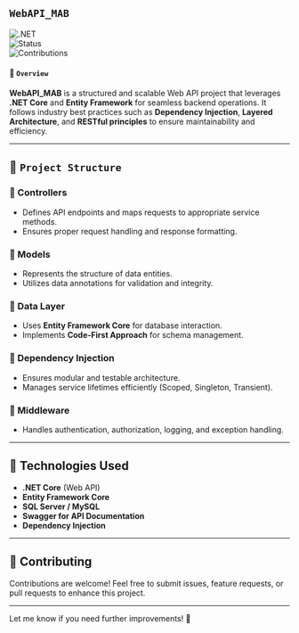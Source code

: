 ## `WebAPI_MAB`  

![.NET](https://img.shields.io/badge/ASP.NET-Core-blueviolet?style=for-the-badge&logo=dotnet)  
![Status](https://img.shields.io/badge/Status-Complete-red?style=for-the-badge)  
![Contributions](https://img.shields.io/badge/Contributions-Welcome-purple?style=for-the-badge)  

#### 📌 `Overview`  
**WebAPI_MAB** is a structured and scalable Web API project that leverages **.NET Core** and **Entity Framework** for seamless backend operations. It follows industry best practices such as **Dependency Injection**, **Layered Architecture**, and **RESTful principles** to ensure maintainability and efficiency.

---

## 📂 `Project Structure`  
### 🔹 Controllers  
- Defines API endpoints and maps requests to appropriate service methods.  
- Ensures proper request handling and response formatting.  

### 🔹 Models  
- Represents the structure of data entities.  
- Utilizes data annotations for validation and integrity.  

### 🔹 Data Layer  
- Uses **Entity Framework Core** for database interaction.  
- Implements **Code-First Approach** for schema management.  

### 🔹 Dependency Injection  
- Ensures modular and testable architecture.  
- Manages service lifetimes efficiently (Scoped, Singleton, Transient).  

### 🔹 Middleware  
- Handles authentication, authorization, logging, and exception handling.  

---

## 🚀 Technologies Used  
- **.NET Core** (Web API)  
- **Entity Framework Core**  
- **SQL Server / MySQL**  
- **Swagger for API Documentation**  
- **Dependency Injection**  

---

## 📢 Contributing  
Contributions are welcome! Feel free to submit issues, feature requests, or pull requests to enhance this project.  

---

Let me know if you need further improvements! 🚀
